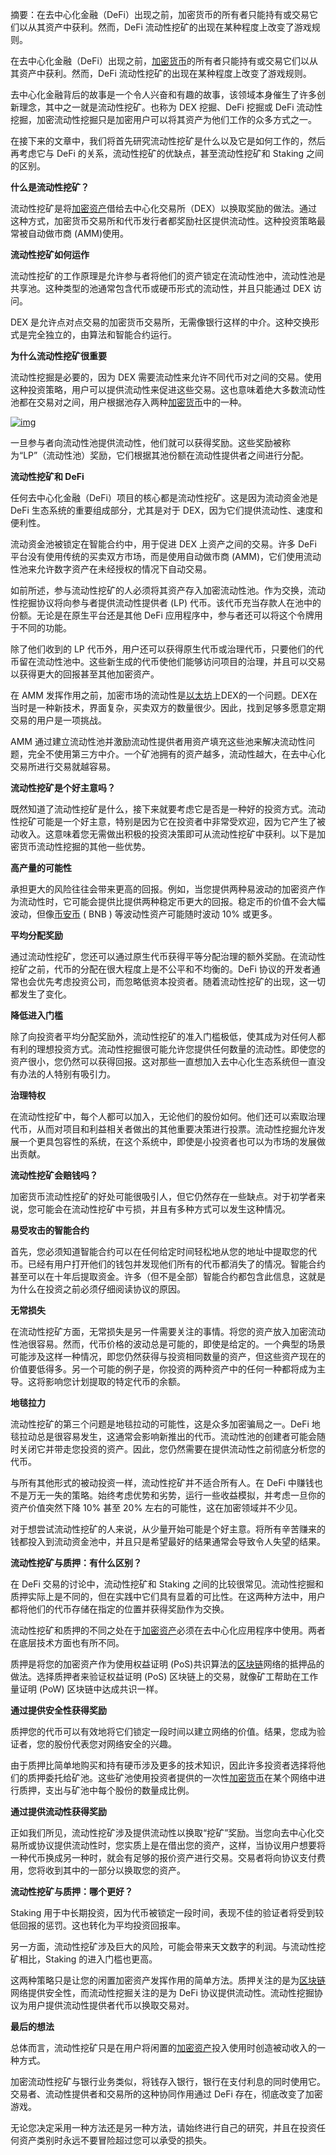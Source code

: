 摘要：在去中心化金融（DeFi）出现之前，加密货币的所有者只能持有或交易它们以从其资产中获利。然而，DeFi 流动性挖矿的出现在某种程度上改变了游戏规则。

在去中心化金融（DeFi）出现之前，[加密货币](https://www.fx168news.com/info/001008)的所有者只能持有或交易它们以从其资产中获利。然而，DeFi 流动性挖矿的出现在某种程度上改变了游戏规则。

去中心化金融背后的故事是一个令人兴奋和有趣的故事，该领域本身催生了许多创新理念，其中之一就是流动性挖矿。也称为 DEX 挖掘、DeFi 挖掘或 DeFi 流动性挖掘，加密流动性挖掘只是加密用户可以将其资产为他们工作的众多方式之一。

在接下来的文章中，我们将首先研究流动性挖矿是什么以及它是如何工作的，然后再考虑它与 DeFi 的关系，流动性挖矿的优缺点，甚至流动性挖矿和 Staking 之间的区别。

**什么是流动性挖矿？**

流动性挖矿是将[加密资产](https://www.fx168news.com/info/001008/)借给去中心化交易所（DEX）以换取奖励的做法。通过这种方式，加密货币交易所和代币发行者都奖励社区提供流动性。这种投资策略最常被自动做市商 (AMM)使用。

**流动性挖矿如何运作**

流动性挖矿的工作原理是允许参与者将他们的资产锁定在流动性池中，流动性池是共享池。这种类型的池通常包含代币或硬币形式的流动性，并且只能通过 DEX 访问。

DEX 是允许点对点交易的加密货币交易所，无需像银行这样的中介。这种交换形式是完全独立的，由算法和智能合约运行。

**为什么流动性挖矿很重要**

流动性挖掘是必要的，因为 DEX 需要流动性来允许不同代币对之间的交易。使用这种投资策略，用户可以提供流动性来促进这些交易。这也意味着绝大多数流动性池都在交易对之间，用户根据池存入两种[加密货币](https://www.fx168news.com/info/001008)中的一种。



[![img](/Users/zhangwei/Documents/个人博客/财金类/assets/20231113105839852.jpeg)](https://ad.fx168api.com//news/clickWebJpg.html?sign=4BCB368DB1E7476F276C213D20C60E1F0h1lYzX9EkeWLBVHUVIzV0GM%2F2GzbjXmfWIK25r8buF4z5JjdMUEqadEpQB2WjAhdnmJn3sPIJhv%2BFcwphL%2FdY9eIHw%2Bxknb0ApfxmtPg3DhJucxIkxePHUM58L8k2rRf%2Fjql%2Fqifujt96AutAQiZQ3itZdAwMVyMxmDFchRkIEAidsCcDXjDzEBJiTS6CIhSUn%2BvbFPteEmKWXR2GU%2F5qK5ejdG5XUWp9W3oe8RmexufED4dgCgKPh3ZftrsoiXFpfO38MBlkLiaSV33r4VtjmOQhrPCkfRESBnlsQ07yP%2BHb23jEMzXSjJwd3gKVvue1OTNThdX3wzMdQas82kzft6RRQO8kl86CquBr8Zweml0FRbLAGPdwmZ5v64O9mzCJ5cqdyGAIUTjQhHrpuyfef9RRdEadPD6jY1YZrngaSRAGGplyq1n9FsQ5pQ1P2g90YOnfI2feNB1DVDhpRH9rMiORcDKc5BLQonNfzB2kY%3D)



一旦参与者向流动性池提供流动性，他们就可以获得奖励。这些奖励被称为“LP”（流动性池）奖励，它们根据其池份额在流动性提供者之间进行分配。

**流动性挖矿和 DeFi**

任何去中心化金融（DeFi）项目的核心都是流动性挖矿。这是因为流动资金池是 DeFi 生态系统的重要组成部分，尤其是对于 DEX，因为它们提供流动性、速度和便利性。

流动资金池被锁定在智能合约中，用于促进 DEX 上资产之间的交易。许多 DeFi 平台没有使用传统的买卖双方市场，而是使用自动做市商 (AMM)，它们使用流动性池来允许数字资产在未经授权的情况下自动交易。

如前所述，参与流动性挖矿的人必须将其资产存入加密流动性池。作为交换，流动性挖掘协议将向参与者提供流动性提供者 (LP) 代币。该代币充当存款人在池中的份额。无论是在原生平台还是其他 DeFi 应用程序中，参与者还可以将这个令牌用于不同的功能。

除了他们收到的 LP 代币外，用户还可以获得原生代币或治理代币，只要他们的代币留在流动性池中。这些新生成的代币使他们能够访问项目的治理，并且可以交易以获得更大的回报甚至其他加密资产。

在 AMM 发挥作用之前，加密市场的流动性是[以太坊](https://www.fx168news.com/quote/BINETH)上DEX的一个问题。DEX在当时是一种新技术，界面复杂，买卖双方的数量很少。因此，找到足够多愿意定期交易的用户是一项挑战。

AMM 通过建立流动性池并激励流动性提供者用资产填充这些池来解决流动性问题，完全不使用第三方中介。一个矿池拥有的资产越多，流动性越大，在去中心化交易所进行交易就越容易。

**流动性挖矿是个好主意吗？**

既然知道了流动性挖矿是什么，接下来就要考虑它是否是一种好的投资方式。流动性挖矿可能是一个好主意，特别是因为它在投资者中非常受欢迎，因为它产生了被动收入。这意味着您无需做出积极的投资决策即可从流动性挖矿中获利。以下是加密货币流动性挖掘的其他一些优势。

**高产量的可能性**

承担更大的风险往往会带来更高的回报。例如，当您提供两种易波动的加密资产作为流动性时，它可能会提供比提供两种稳定币更大的回报。稳定币的价值不会大幅波动，但像[币安币](https://www.fx168news.com/quote/BINBNB) ( BNB ) 等波动性资产可能随时波动 10% 或更多。

**平均分配奖励**

通过流动性挖矿，您还可以通过原生代币获得平等分配治理的额外奖励。在流动性挖矿之前，代币的分配在很大程度上是不公平和不均衡的。DeFi 协议的开发者通常也会优先考虑投资公司，而忽略低资本投资者。随着流动性挖矿的出现，这一切都发生了变化。

**降低进入门槛**

除了向投资者平均分配奖励外，流动性挖矿的准入门槛极低，使其成为对任何人都有利的理想投资方式。流动性挖掘很可能允许您提供任何数量的流动性。即使您的资产很小，您仍然可以获得回报。这对那些一直想加入去中心化生态系统但一直没有办法的人特别有吸引力。

**治理特权**

在流动性挖矿中，每个人都可以加入，无论他们的股份如何。他们还可以索取治理代币，从而对项目和利益相关者做出的其他重要决策进行投票。流动性挖掘允许发展一个更具包容性的系统，在这个系统中，即使是小投资者也可以为市场的发展做出贡献。

**流动性挖矿会赔钱吗？**

加密货币流动性挖矿的好处可能很吸引人，但它仍然存在一些缺点。对于初学者来说，您可能会在流动性挖矿中亏损，并且有多种方式可以发生这种情况。

**易受攻击的智能合约**

首先，您必须知道智能合约可以在任何给定时间轻松地从您的地址中提取您的代币。已经有用户打开他们的钱包并发现他们所有的代币都消失了的情况。智能合约甚至可以在十年后提取资金。许多（但不是全部）智能合约都包含此信息，这就是为什么在投资之前必须仔细阅读协议的原因。

**无常损失**

在流动性挖矿方面，无常损失是另一件需要关注的事情。将您的资产放入加密流动性池很容易。然而，代币价格的波动总是可能的，即使是给定的。一个典型的场景可能涉及这样一种情况，即您仍然获得与投资相同数量的资产，但这些资产现在的价值要低得多。另一个可能的例子是，你投资的两种资产中的任何一种都将成为主导。这将影响您计划提取的特定代币的余额。

**地毯拉力**

流动性挖矿的第三个问题是地毯拉动的可能性，这是众多加密骗局之一。DeFi 地毯拉动总是很容易发生，这通常会影响新推出的代币。流动性池的创建者可能会随时关闭它并带走您投资的资产。因此，您仍然需要在提供流动性之前彻底分析您的代币。

与所有其他形式的被动投资一样，流动性挖矿并不适合所有人。在 DeFi 中赚钱也不是万无一失的策略。始终考虑优势和劣势，运行一些收益模拟，并考虑一旦你的资产价值突然下降 10% 甚至 20% 左右的可能性，这在加密领域并不少见。

对于想尝试流动性挖矿的人来说，从少量开始可能是个好主意。将所有辛苦赚来的钱都投入到流动资金池中，并且只是希望最好的结果通常会导致令人失望的结果。

**流动性挖矿与质押：有什么区别？**

在 DeFi 交易的讨论中，流动性挖矿和 Staking 之间的比较很常见。流动性挖掘和质押实际上是不同的，但在实践中它们具有显着的可比性。在这两种方法中，用户都将他们的代币存储在指定的位置并获得奖励作为交换。

流动性挖矿和质押的不同之处在于[加密资产](https://www.fx168news.com/info/001008/)必须在去中心化应用程序中使用。两者在底层技术方面也有所不同。

质押是将您的加密资产作为使用权益证明 (PoS)共识算法的[区块链](https://www.fx168news.com/info/001008)网络的抵押品的做法。选择质押者来验证权益证明 (PoS) 区块链上的交易，就像矿工帮助在工作量证明 (PoW) 区块链中达成共识一样。

**通过提供安全性获得奖励**

质押您的代币可以有效地将它们锁定一段时间以建立网络的价值。结果，您成为验证者，您的股份代表您对网络安全的兴趣。

由于质押比简单地购买和持有硬币涉及更多的技术知识，因此许多投资者选择将他们的质押委托给矿池。这些矿池使用投资者提供的一次性[加密货币](https://www.fx168news.com/info/001008)在某个网络中进行质押，支出与矿池中每个股份的数量成比例。

**通过提供流动性获得奖励**

正如我们所见，流动性挖矿涉及提供流动性以换取“挖矿”奖励。当您向去中心化交易所或协议提供流动性时，您实质上是在借出您的资产，这样，当协议用户想要将一种代币换成另一种时，就会有足够的报价资产进行交易。交易者将向协议支付费用，您将收到其中的一部分以换取您的资产。

**流动性挖矿与质押：哪个更好？**

Staking 用于中长期投资，因为代币被锁定一段时间，表现不佳的验证者将受到较低回报的惩罚。这也转化为平均投资回报率。

另一方面，流动性挖矿涉及巨大的风险，可能会带来天文数字的利润。与流动性挖矿相比，Staking 的进入门槛也更高。

这两种策略只是让您的闲置加密资产发挥作用的简单方法。质押关注的是为[区块链](https://www.fx168news.com/info/001008)网络提供安全性，而流动性挖掘关注的是为 DeFi 协议提供流动性。流动性挖掘协议为用户提供流动性提供者代币以换取交易对。

**最后的想法**

总体而言，流动性挖矿只是在用户将闲置的[加密资产](https://www.fx168news.com/info/001008/)投入使用时创造被动收入的一种方式。

加密流动性挖矿与银行业务类似，将钱存入银行，银行在支付利息的同时使用它。交易者、流动性提供者和交易所的这种协同作用通过 DeFi 存在，彻底改变了加密游戏。

无论您决定采用一种方法还是另一种方法，请始终进行自己的研究，并且在投资任何资产类别时永远不要冒险超过您可以承受的损失。